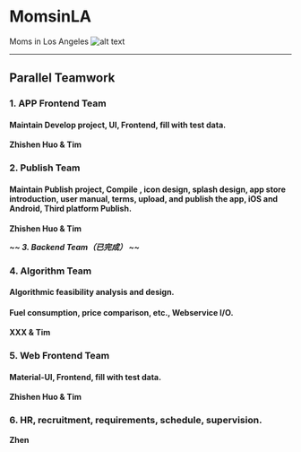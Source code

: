 # MomsinLA
Moms in Los Angeles ![alt text](https://d25lcipzij17d.cloudfront.net/badge.svg?id=gh&type=6&v=0.0.2&x2=0 "MomsinLA")

---
## Parallel Teamwork

### 1. APP Frontend Team
#### Maintain Develop project, UI, Frontend, fill with test data.  
**Zhishen Huo & Tim**

### 2. Publish Team
#### Maintain Publish project, Compile , icon design, splash design, app store introduction, user manual, terms, upload, and publish the app, iOS and Android, Third platform Publish.
**Zhishen Huo & Tim**

***~~ 3. Backend Team（已完成）   ~~***

### 4. Algorithm Team
#### Algorithmic feasibility analysis and design.
#### Fuel consumption, price comparison, etc., Webservice I/O.
**XXX & Tim**

### 5. Web Frontend Team
#### Material-UI, Frontend, fill with test data.
**Zhishen Huo & Tim**

### 6. HR, recruitment, requirements, schedule,  supervision.
**Zhen**
